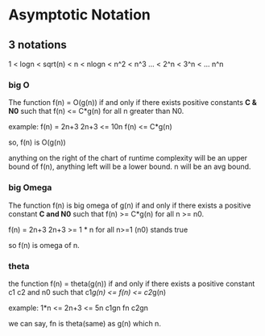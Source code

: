 # Asymptotic Notation

## 3 notations

1 < logn < sqrt(n) < n < nlogn < n^2 < n^3 ... < 2^n < 3^n < ... n^n 
### big O
The function f(n) = O(g(n)) if and only if there exists positive constants **C & N0** such that f(n) <= C*g(n) for all n greater than N0.

example:
f(n) = 2n+3
2n+3 <= 10n
f(n) <= C*g(n)

so, f(n) is O(g(n))

anything on the right of the chart of runtime complexity will be an upper bound of f(n), anything left will be a lower bound. n will be an avg bound.

### big Omega
The function f(n) is big omega of g(n) if and only if there exists a positive constant **C and N0** such that f(n) >= C*g(n) for all n >= n0.

f(n) = 2n+3
2n+3 >= 1 * n
for all n>=1 (n0)
stands true

so f(n) is omega of n.
### theta
the function f(n) = theta(g(n)) if and only if there exists a positive constant c1 c2 and n0 such that c1*g(n) <= f(n) <= c2*g(n)

example:
1*n <= 2n+3 <= 5n
c1gn    fn     c2gn

we can say, fn is theta(same) as g(n) which n.
